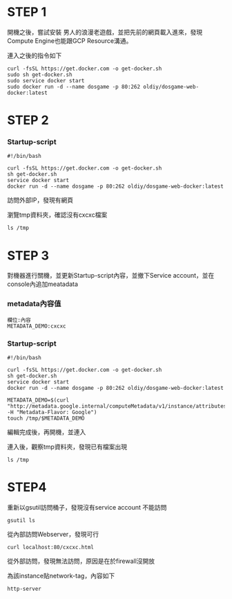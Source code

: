 # STEP 1

開機之後，嘗試安裝 男人的浪漫老遊戲，並把先前的網頁載入進來，發現Compute Engine也能跟GCP Resource溝通。

連入之後的指令如下
```
curl -fsSL https://get.docker.com -o get-docker.sh
sudo sh get-docker.sh
sudo service docker start
sudo docker run -d --name dosgame -p 80:262 oldiy/dosgame-web-docker:latest
```

# STEP 2

### Startup-script

```
#!/bin/bash

curl -fsSL https://get.docker.com -o get-docker.sh
sh get-docker.sh
service docker start
docker run -d --name dosgame -p 80:262 oldiy/dosgame-web-docker:latest

```

訪問外部IP，發現有網頁

瀏覽tmp資料夾，確認沒有cxcxc檔案
```
ls /tmp
```

# STEP 3

對機器進行關機，並更新Startup-script內容，並撤下Service account，並在console內追加meatadata

### metadata內容值

```
欄位:內容
METADATA_DEMO:cxcxc

```

### Startup-script
```
#!/bin/bash

curl -fsSL https://get.docker.com -o get-docker.sh
sh get-docker.sh
service docker start
docker run -d --name dosgame -p 80:262 oldiy/dosgame-web-docker:latest

METADATA_DEMO=$(curl "http://metadata.google.internal/computeMetadata/v1/instance/attributes/METADATA_DEMO" -H "Metadata-Flavor: Google")
touch /tmp/$METADATA_DEMO

```

編輯完成後，再開機，並連入

連入後，觀察tmp資料夾，發現已有檔案出現
```
ls /tmp
```

# STEP4

重新以gsutil訪問桶子，發現沒有service account 不能訪問
```
gsutil ls
```

從內部訪問Webserver，發現可行
```
curl localhost:80/cxcxc.html
```

從外部訪問，發現無法訪問，原因是在於firewall沒開放 

為該instance貼network-tag，內容如下

```
http-server
```







